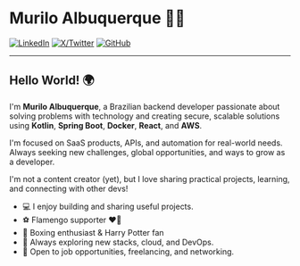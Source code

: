 # Murilo Albuquerque 👨‍💻

[![LinkedIn](https://img.shields.io/badge/LinkedIn-0e76a8?style=for-the-badge&logo=linkedin&logoColor=white)](https://www.linkedin.com/in/murilo-albuquerque-dev/)
[![X/Twitter](https://img.shields.io/badge/X-1da1f2?style=for-the-badge&logo=twitter&logoColor=white)](https://x.com/MuriloAlbu13279)
[![GitHub](https://img.shields.io/badge/GitHub-24292e?style=for-the-badge&logo=github&logoColor=white)](https://github.com/muriloalbuquerque)

---

## Hello World! 🌍

I'm **Murilo Albuquerque**, a Brazilian backend developer passionate about solving problems with technology and creating secure, scalable solutions using **Kotlin**, **Spring Boot**, **Docker**, **React**, and **AWS**.

I'm focused on SaaS products, APIs, and automation for real-world needs. Always seeking new challenges, global opportunities, and ways to grow as a developer.

I'm not a content creator (yet), but I love sharing practical projects, learning, and connecting with other devs!

- 💻 I enjoy building and sharing useful projects.
- ⚽ Flamengo supporter ❤️🖤
- 🥊 Boxing enthusiast & Harry Potter fan
- 🚀 Always exploring new stacks, cloud, and DevOps.
- 🤝 Open to job opportunities, freelancing, and networking.

